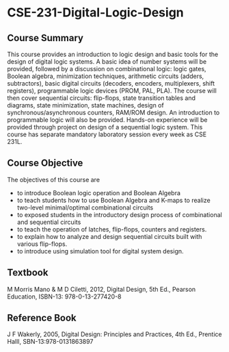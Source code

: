 # CSE-231-Digital-Logic-Design

## Course Summary

This course provides an introduction to logic design and basic tools for the design of digital logic systems. A basic idea of number systems will be provided, followed by a discussion on combinational logic: logic gates, Boolean algebra, minimization techniques, arithmetic circuits (adders, subtractors), basic digital circuits (decoders, encoders, multiplexers, shift registers), programmable logic devices (PROM, PAL, PLA). The course will then cover sequential circuits: flip-flops, state transition tables and diagrams, state minimization, state machines, design of synchronous/asynchronous counters, RAM/ROM design. An introduction to programmable logic will also be provided. Hands-on experience will be provided through project on design of a sequential logic system. This course has separate mandatory laboratory session every week as CSE 231L.

## Course Objective

The objectives of this course are
* to introduce Boolean logic operation and Boolean Algebra
* to teach students how to use Boolean Algebra and K-maps to realize two-level minimal/optimal combinational circuits
* to exposed students in the introductory design process of combinational and sequential circuits
* to teach the operation of latches, flip-flops, counters and registers.
* to explain how to analyze and design sequential circuits built with various flip-flops.
* to introduce using simulation tool for digital system design.

## Textbook
M Morris Mano & M D Ciletti, 2012, Digital Design, 5th Ed., Pearson Education, ISBN-13: 978-0-13-277420-8

## Reference Book
J F Wakerly, 2005, Digital Design: Principles and Practices, 4th Ed., Prentice HallI, SBN-13:978-0131863897

